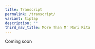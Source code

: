 ```yaml
---
title: Transcript
permalink: /transcript/
variant: tiptap
description: ""
third_nav_title: More Than Mr Mari Kita
---
```

<p>Coming soon</p>